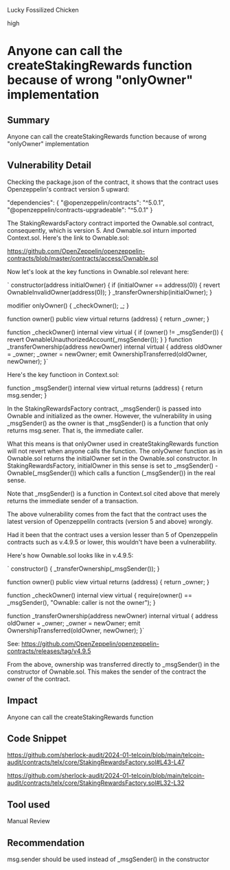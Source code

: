 Lucky Fossilized Chicken

high

# Anyone can call the createStakingRewards function because of wrong "onlyOwner" implementation

## Summary
Anyone can call the createStakingRewards function because of wrong "onlyOwner" implementation

## Vulnerability Detail
Checking the package.json of the contract, it shows that the contract uses Openzeppelin's contract version 5 upward:

  "dependencies": { "@openzeppelin/contracts": "^5.0.1", "@openzeppelin/contracts-upgradeable": "^5.0.1" }

The StakingRewardsFactory contract imported the Ownable.sol contract, consequently, which is version 5. And Ownable.sol inturn imported Context.sol. Here's the link to Ownable.sol:

https://github.com/OpenZeppelin/openzeppelin-contracts/blob/master/contracts/access/Ownable.sol

Now let's look at the key functions in Ownable.sol relevant here:

` constructor(address initialOwner) {
if (initialOwner == address(0)) {
revert OwnableInvalidOwner(address(0));
}
_transferOwnership(initialOwner);
}

modifier onlyOwner() {
    _checkOwner();
    _;
}

function owner() public view virtual returns (address) {
    return _owner;
}


function _checkOwner() internal view virtual {
    if (owner() != _msgSender()) {
        revert OwnableUnauthorizedAccount(_msgSender());
    }
}
function _transferOwnership(address newOwner) internal virtual {
address oldOwner = _owner;
_owner = newOwner;
emit OwnershipTransferred(oldOwner, newOwner);
}`

Here's the key functioon in Context.sol:

   function _msgSender() internal view virtual returns (address) { return msg.sender; }

In the StakingRewardsFactory contract, _msgSender() is passed into Ownable and initialized as the owner. However, the vulnerability in using _msgSender() as the owner is that _msgSender() is a function that only returns msg.sener. That is, the immediate caller.

What this means is that onlyOwner used in createStakingRewards function will not revert when anyone calls the function. The onlyOwner function as in Ownable.sol returns the initialOwner set in the Ownable.sol constructor. In StakingRewardsFactory, initialOwner in this sense is set to _msgSender() - Ownable(_msgSender()) which calls a function (_msgSender()) in the real sense.

Note that _msgSender() is a function in Context.sol cited above that merely returns the immediate sender of a transaction.

The above vulnerability comes from the fact that the contract uses the latest version of Openzeppeliln contracts (version 5 and above) wrongly.

Had it been that the contract uses a version lesser than 5 of Openzeppelin contracts such as v.4.9.5 or lower, this wouldn't have been a vulnerability.

Here's how Ownable.sol looks like in v.4.9.5:

` constructor() {
_transferOwnership(_msgSender());
}

function owner() public view virtual returns (address) {
return _owner;
}

function _checkOwner() internal view virtual {
require(owner() == _msgSender(), "Ownable: caller is not the owner");
}

function _transferOwnership(address newOwner) internal virtual {
address oldOwner = _owner;
_owner = newOwner;
emit OwnershipTransferred(oldOwner, newOwner);
}`

See: https://github.com/OpenZeppelin/openzeppelin-contracts/releases/tag/v4.9.5

From the above, ownership was transferred directly to _msgSender() in the constructor of Ownable.sol. This makes the sender of the contract the owner of the contract.

## Impact
Anyone can call the createStakingRewards function 

## Code Snippet
https://github.com/sherlock-audit/2024-01-telcoin/blob/main/telcoin-audit/contracts/telx/core/StakingRewardsFactory.sol#L43-L47

https://github.com/sherlock-audit/2024-01-telcoin/blob/main/telcoin-audit/contracts/telx/core/StakingRewardsFactory.sol#L32-L32

## Tool used

Manual Review

## Recommendation
msg.sender should be used instead of _msgSender() in the constructor
